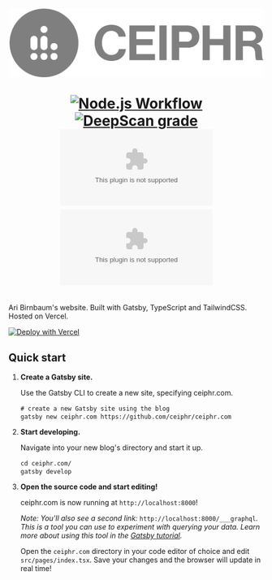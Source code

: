 <!--suppress HtmlDeprecatedAttribute -->
<h1 align="center">
   <a href="https://ceiphr.com/">
      <!--suppress CheckImageSize -->
      <img width="500px" alt="Profile Logo" src="readme-banner.png">
   </a>
   
   [![Node.js Workflow](https://github.com/ceiphr/ceiphr.com/actions/workflows/node.js.yml/badge.svg)](https://github.com/ceiphr/ceiphr.com/actions/workflows/node.js.yml)
   [![DeepScan grade](https://deepscan.io/api/teams/14605/projects/17692/branches/413247/badge/grade.svg?token=a1fa0980263b30233c0ddf1e9c3ed778290db2ee)](https://deepscan.io/dashboard#view=project&tid=14605&pid=17692&bid=413247)
   [![Mozilla Observatory](https://img.shields.io/mozilla-observatory/grade/ceiphr.com?publish)](https://observatory.mozilla.org/analyze/ceiphr.com)
   [![HSTS Preload](https://img.shields.io/hsts/preload/ceiphr.com)](https://hstspreload.org/?domain=ceiphr.com)
</h1>

Ari Birnbaum's website. Built with Gatsby, TypeScript and TailwindCSS. Hosted on Vercel.

[![Deploy with Vercel](https://vercel.com/button)](https://vercel.com/new/git/external?repository-url=https%3A%2F%2Fgithub.com%2Fceiphr%2Fceiphr.com&project-name=ceiphr&repo-name=ceiphr.com)

## Quick start

1. **Create a Gatsby site.**

   Use the Gatsby CLI to create a new site, specifying ceiphr.com.

   ```shell
   # create a new Gatsby site using the blog
   gatsby new ceiphr.com https://github.com/ceiphr/ceiphr.com
   ```

1. **Start developing.**

   Navigate into your new blog's directory and start it up.

   ```shell
   cd ceiphr.com/
   gatsby develop
   ```

1. **Open the source code and start editing!**

   ceiphr.com is now running at `http://localhost:8000`!

   _Note: You'll also see a second link:_ `http://localhost:8000/___graphql`_. This is a tool you can use to experiment
   with querying your data. Learn more about using this tool in
   the [Gatsby tutorial](https://www.gatsbyjs.org/tutorial/part-five/#introducing-graphiql)._

   Open the `ceiphr.com` directory in your code editor of choice and edit `src/pages/index.tsx`. Save your changes and
   the browser will update in real time!
